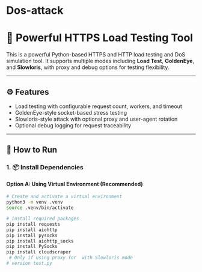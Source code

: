 # Dos-attack
# 🧪 Powerful HTTPS Load Testing Tool

This is a powerful Python-based HTTPS and HTTP load testing and DoS simulation tool. It supports multiple modes including **Load Test**, **GoldenEye**, and **Slowloris**, with proxy and debug options for testing flexibility.

---

## ⚙️ Features

- Load testing with configurable request count, workers, and timeout
- GoldenEye-style socket-based stress testing
- Slowloris-style attack with optional proxy and user-agent rotation
- Optional debug logging for request traceability

---

## 🚀 How to Run

### 1. 📦 Install Dependencies

#### Option A: Using Virtual Environment (Recommended)

```bash
# Create and activate a virtual environment
python3 -m venv .venv
source .venv/bin/activate

# Install required packages
pip install requests
pip install aiohttp
pip install pysocks
pip install aiohttp_socks
pip install PySocks
pip install cloudscraper
 # Only if using proxy Tor  with Slowloris mode
# version test.py

